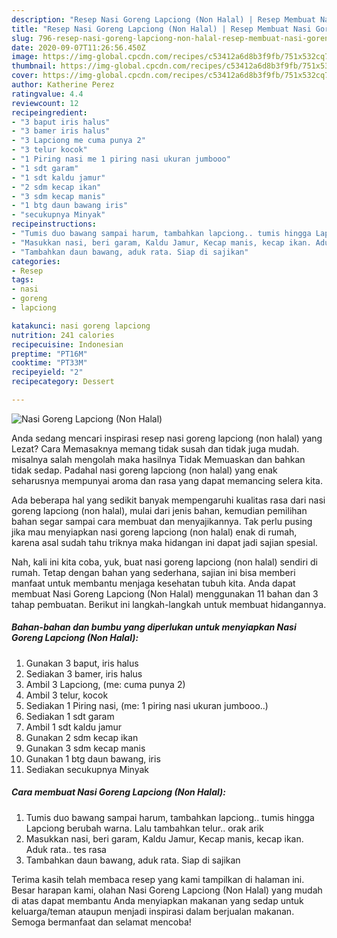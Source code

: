 ```yaml
---
description: "Resep Nasi Goreng Lapciong (Non Halal) | Resep Membuat Nasi Goreng Lapciong (Non Halal) Yang Enak Dan Lezat"
title: "Resep Nasi Goreng Lapciong (Non Halal) | Resep Membuat Nasi Goreng Lapciong (Non Halal) Yang Enak Dan Lezat"
slug: 796-resep-nasi-goreng-lapciong-non-halal-resep-membuat-nasi-goreng-lapciong-non-halal-yang-enak-dan-lezat
date: 2020-09-07T11:26:56.450Z
image: https://img-global.cpcdn.com/recipes/c53412a6d8b3f9fb/751x532cq70/nasi-goreng-lapciong-non-halal-foto-resep-utama.jpg
thumbnail: https://img-global.cpcdn.com/recipes/c53412a6d8b3f9fb/751x532cq70/nasi-goreng-lapciong-non-halal-foto-resep-utama.jpg
cover: https://img-global.cpcdn.com/recipes/c53412a6d8b3f9fb/751x532cq70/nasi-goreng-lapciong-non-halal-foto-resep-utama.jpg
author: Katherine Perez
ratingvalue: 4.4
reviewcount: 12
recipeingredient:
- "3 baput iris halus"
- "3 bamer iris halus"
- "3 Lapciong me cuma punya 2"
- "3 telur kocok"
- "1 Piring nasi me 1 piring nasi ukuran jumbooo"
- "1 sdt garam"
- "1 sdt kaldu jamur"
- "2 sdm kecap ikan"
- "3 sdm kecap manis"
- "1 btg daun bawang iris"
- "secukupnya Minyak"
recipeinstructions:
- "Tumis duo bawang sampai harum, tambahkan lapciong.. tumis hingga Lapciong berubah warna. Lalu tambahkan telur.. orak arik"
- "Masukkan nasi, beri garam, Kaldu Jamur, Kecap manis, kecap ikan. Aduk rata.. tes rasa"
- "Tambahkan daun bawang, aduk rata. Siap di sajikan"
categories:
- Resep
tags:
- nasi
- goreng
- lapciong

katakunci: nasi goreng lapciong 
nutrition: 241 calories
recipecuisine: Indonesian
preptime: "PT16M"
cooktime: "PT33M"
recipeyield: "2"
recipecategory: Dessert

---
```



![Nasi Goreng Lapciong (Non Halal)](https://img-global.cpcdn.com/recipes/c53412a6d8b3f9fb/751x532cq70/nasi-goreng-lapciong-non-halal-foto-resep-utama.jpg)

Anda sedang mencari inspirasi resep nasi goreng lapciong (non halal) yang Lezat? Cara Memasaknya memang tidak susah dan tidak juga mudah. misalnya salah mengolah maka hasilnya Tidak Memuaskan dan bahkan tidak sedap. Padahal nasi goreng lapciong (non halal) yang enak seharusnya mempunyai aroma dan rasa yang dapat memancing selera kita.



Ada beberapa hal yang sedikit banyak mempengaruhi kualitas rasa dari nasi goreng lapciong (non halal), mulai dari jenis bahan, kemudian pemilihan bahan segar sampai cara membuat dan menyajikannya. Tak perlu pusing jika mau menyiapkan nasi goreng lapciong (non halal) enak di rumah, karena asal sudah tahu triknya maka hidangan ini dapat jadi sajian spesial.


Nah, kali ini kita coba, yuk, buat nasi goreng lapciong (non halal) sendiri di rumah. Tetap dengan bahan yang sederhana, sajian ini bisa memberi manfaat untuk membantu menjaga kesehatan tubuh kita. Anda dapat membuat Nasi Goreng Lapciong (Non Halal) menggunakan 11 bahan dan 3 tahap pembuatan. Berikut ini langkah-langkah untuk membuat hidangannya.

<!--inarticleads1-->

##### Bahan-bahan dan bumbu yang diperlukan untuk menyiapkan Nasi Goreng Lapciong (Non Halal):

1. Gunakan 3 baput, iris halus
1. Sediakan 3 bamer, iris halus
1. Ambil 3 Lapciong, (me: cuma punya 2)
1. Ambil 3 telur, kocok
1. Sediakan 1 Piring nasi, (me: 1 piring nasi ukuran jumbooo..)
1. Sediakan 1 sdt garam
1. Ambil 1 sdt kaldu jamur
1. Gunakan 2 sdm kecap ikan
1. Gunakan 3 sdm kecap manis
1. Gunakan 1 btg daun bawang, iris
1. Sediakan secukupnya Minyak




<!--inarticleads2-->

##### Cara membuat Nasi Goreng Lapciong (Non Halal):

1. Tumis duo bawang sampai harum, tambahkan lapciong.. tumis hingga Lapciong berubah warna. Lalu tambahkan telur.. orak arik
1. Masukkan nasi, beri garam, Kaldu Jamur, Kecap manis, kecap ikan. Aduk rata.. tes rasa
1. Tambahkan daun bawang, aduk rata. Siap di sajikan




Terima kasih telah membaca resep yang kami tampilkan di halaman ini. Besar harapan kami, olahan Nasi Goreng Lapciong (Non Halal) yang mudah di atas dapat membantu Anda menyiapkan makanan yang sedap untuk keluarga/teman ataupun menjadi inspirasi dalam berjualan makanan. Semoga bermanfaat dan selamat mencoba!
